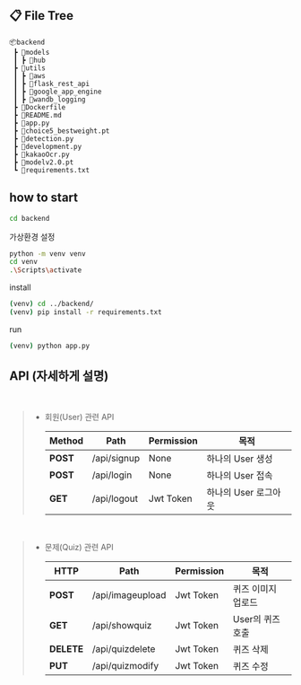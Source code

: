 ## **📋 File Tree**

```
📦backend
 ┣ 📂models
 ┃ ┣ 📂hub
 ┣ 📂utils
 ┃ ┣ 📂aws
 ┃ ┣ 📂flask_rest_api
 ┃ ┣ 📂google_app_engine
 ┃ ┣ 📂wandb_logging
 ┣ 📜Dockerfile
 ┣ 📜README.md
 ┣ 📜app.py
 ┣ 📜choice5_bestweight.pt
 ┣ 📜detection.py
 ┣ 📜development.py
 ┣ 📜kakaoOcr.py
 ┣ 📜modelv2.0.pt
 ┗ 📜requirements.txt
```

## **how to start**

```bash
cd backend
```

가상환경 설정

```bash
python -m venv venv
cd venv
.\Scripts\activate
```

install

```bash
(venv) cd ../backend/
(venv) pip install -r requirements.txt
```

run

```bash
(venv) python app.py
```

## **API** (자세하게 설명)
   
<br>

> - 회원(User) 관련 API
> 
>   |  Method |  Path  |  Permission |  목적 |
>   | --- | --- | --- | --- |
>   |**POST** |/api/signup | None |하나의 User 생성|
>   |**POST** |/api/login | None |하나의 User 접속|
>   |**GET** |/api/logout | Jwt Token |하나의 User 로그아웃|

<br>

> - 문제(Quiz) 관련 API
> 
>   |  HTTP |  Path  |  Permission |  목적 |
>   | --- | --- | --- | --- |
>   |**POST** |/api/imageupload | Jwt Token |퀴즈 이미지 업로드|
>   |**GET** |/api/showquiz | Jwt Token |User의 퀴즈 호출|
>   |**DELETE** |/api/quizdelete | Jwt Token |퀴즈 삭제|
>   |**PUT** |/api/quizmodify | Jwt Token |퀴즈 수정|
